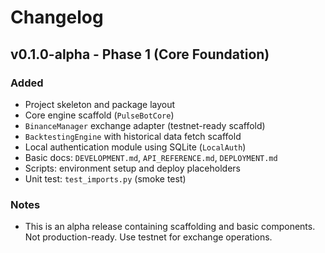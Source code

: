 # Changelog

## v0.1.0-alpha - Phase 1 (Core Foundation)

### Added
- Project skeleton and package layout
- Core engine scaffold (`PulseBotCore`)
- `BinanceManager` exchange adapter (testnet-ready scaffold)
- `BacktestingEngine` with historical data fetch scaffold
- Local authentication module using SQLite (`LocalAuth`)
- Basic docs: `DEVELOPMENT.md`, `API_REFERENCE.md`, `DEPLOYMENT.md`
- Scripts: environment setup and deploy placeholders
- Unit test: `test_imports.py` (smoke test)

### Notes
- This is an alpha release containing scaffolding and basic components. Not production-ready. Use testnet for exchange operations.
